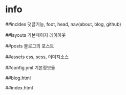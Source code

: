 # info

##incldes
댓글기능, foot, head, nav(about, blog, github)

##layouts
기본페이지 레이아웃

##posts
블로그의 포스트

##assets
css, scss, 이미지소스

##config.yml
기본정보들

##blog.html

##index.html
